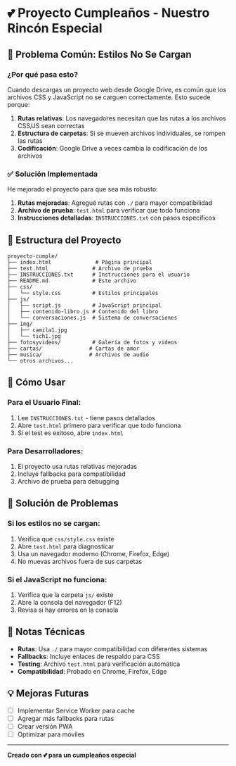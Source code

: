 # 💕 Proyecto Cumpleaños - Nuestro Rincón Especial

## 🚨 Problema Común: Estilos No Se Cargan

### ¿Por qué pasa esto?
Cuando descargas un proyecto web desde Google Drive, es común que los archivos CSS y JavaScript no se carguen correctamente. Esto sucede porque:

1. **Rutas relativas**: Los navegadores necesitan que las rutas a los archivos CSS/JS sean correctas
2. **Estructura de carpetas**: Si se mueven archivos individuales, se rompen las rutas
3. **Codificación**: Google Drive a veces cambia la codificación de los archivos

### ✅ Solución Implementada

He mejorado el proyecto para que sea más robusto:

1. **Rutas mejoradas**: Agregué rutas con `./` para mayor compatibilidad
2. **Archivo de prueba**: `test.html` para verificar que todo funciona
3. **Instrucciones detalladas**: `INSTRUCCIONES.txt` con pasos específicos

## 📁 Estructura del Proyecto

```
proyecto-cumple/
├── index.html              # Página principal
├── test.html              # Archivo de prueba
├── INSTRUCCIONES.txt      # Instrucciones para el usuario
├── README.md              # Este archivo
├── css/
│   └── style.css          # Estilos principales
├── js/
│   ├── script.js          # JavaScript principal
│   ├── contenido-libro.js # Contenido del libro
│   └── conversaciones.js  # Sistema de conversaciones
├── img/
│   ├── camila1.jpg
│   └── tich1.jpg
├── fotosyvideos/          # Galería de fotos y videos
├── cartas/               # Cartas de amor
├── musica/               # Archivos de audio
└── otros archivos...
```

## 🚀 Cómo Usar

### Para el Usuario Final:
1. Lee `INSTRUCCIONES.txt` - tiene pasos detallados
2. Abre `test.html` primero para verificar que todo funciona
3. Si el test es exitoso, abre `index.html`

### Para Desarrolladores:
1. El proyecto usa rutas relativas mejoradas
2. Incluye fallbacks para compatibilidad
3. Archivo de prueba para debugging

## 🔧 Solución de Problemas

### Si los estilos no se cargan:
1. Verifica que `css/style.css` existe
2. Abre `test.html` para diagnosticar
3. Usa un navegador moderno (Chrome, Firefox, Edge)
4. No muevas archivos fuera de sus carpetas

### Si el JavaScript no funciona:
1. Verifica que la carpeta `js/` existe
2. Abre la consola del navegador (F12)
3. Revisa si hay errores en la consola

## 📝 Notas Técnicas

- **Rutas**: Usa `./` para mayor compatibilidad con diferentes sistemas
- **Fallbacks**: Incluye enlaces de respaldo para CSS
- **Testing**: Archivo `test.html` para verificación automática
- **Compatibilidad**: Probado en Chrome, Firefox, Edge

## 💡 Mejoras Futuras

- [ ] Implementar Service Worker para cache
- [ ] Agregar más fallbacks para rutas
- [ ] Crear versión PWA
- [ ] Optimizar para móviles

---

**Creado con 💕 para un cumpleaños especial**
